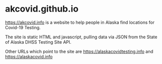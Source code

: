 # akcovid.github.io

https://akcovid.info is a website to help people in Alaska find locations for Covid-19 Testing.

The site is static HTML and javascript, pulling data via JSON from the State of Alaska DHSS Testing Site API. 

Other URLs which point to the site are https://alaskacovidtesting.info and https://alaskacovid.info
